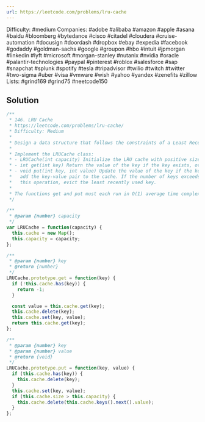 ```yaml
---
url: https://leetcode.com/problems/lru-cache
---
```


Difficulty: #medium
Companies: #adobe #alibaba #amazon #apple #asana #baidu #bloomberg #bytedance #cisco #citadel #cloudera #cruise-automation #docusign #doordash #dropbox #ebay #expedia #facebook #godaddy #goldman-sachs #google #groupon #hbo #intuit #jpmorgan #linkedin #lyft #microsoft #morgan-stanley #nutanix #nvidia #oracle #palantir-technologies #paypal #pinterest #roblox #salesforce #sap #snapchat #splunk #spotify #tesla #tripadvisor #twilio #twitch #twitter #two-sigma #uber #visa #vmware #wish #yahoo #yandex #zenefits #zillow
Lists: #grind169 #grind75 #neetcode150

## Solution

```javascript
/**
 * 146. LRU Cache
 * https://leetcode.com/problems/lru-cache/
 * Difficulty: Medium
 *
 * Design a data structure that follows the constraints of a Least Recently Used (LRU) cache.
 *
 * Implement the LRUCache class:
 * - LRUCache(int capacity) Initialize the LRU cache with positive size capacity.
 * - int get(int key) Return the value of the key if the key exists, otherwise return -1.
 * - void put(int key, int value) Update the value of the key if the key exists. Otherwise,
 *   add the key-value pair to the cache. If the number of keys exceeds the capacity from
 *   this operation, evict the least recently used key.
 *
 * The functions get and put must each run in O(1) average time complexity.
 */

/**
 * @param {number} capacity
 */
var LRUCache = function(capacity) {
  this.cache = new Map();
  this.capacity = capacity;
};

/**
 * @param {number} key
 * @return {number}
 */
LRUCache.prototype.get = function(key) {
  if (!this.cache.has(key)) {
    return -1;
  }

  const value = this.cache.get(key);
  this.cache.delete(key);
  this.cache.set(key, value);
  return this.cache.get(key);
};

/**
 * @param {number} key
 * @param {number} value
 * @return {void}
 */
LRUCache.prototype.put = function(key, value) {
  if (this.cache.has(key)) {
    this.cache.delete(key);
  }
  this.cache.set(key, value);
  if (this.cache.size > this.capacity) {
    this.cache.delete(this.cache.keys().next().value);
  }
};

```
